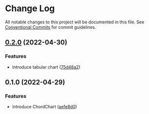 # Change Log

All notable changes to this project will be documented in this file.
See [Conventional Commits](https://conventionalcommits.org) for commit guidelines.

## [0.2.0](https://github.com/sumanmaity112/pairing-matrix/compare/pairing-matrix-charts@0.1.0...pairing-matrix-charts@0.2.0) (2022-04-30)


### Features

* Introduce tabular chart ([75d48a2](https://github.com/sumanmaity112/pairing-matrix/commit/75d48a221cf1a692767ba509e9e34fef2b5f5f35))



## 0.1.0 (2022-04-29)


### Features

* Introduce ChordChart ([aefe8d0](https://github.com/sumanmaity112/pairing-matrix/commit/aefe8d02a37cf03c7bd65ed9665ed1a4a9cea692))
